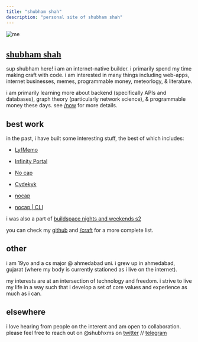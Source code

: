 ```yaml
---
title: "shubham shah"
description: "personal site of shubham shah"
---
```




![me](/photos/catwhite.jpg)
<h1 style="font-family:'Caveat', cursive; text-decoration: underline !important; font-size:x-large">shubham shah</h1>

sup shubham here! i am an internet-native builder. i primarily spend my time making craft with code. i am interested in many things including web-apps, internet businesses, memes, programmable money, meteorlogy, & literature.

i am primarily learning more about backend (specifically APIs and databases), graph theory (particularly network science), & programmable money these days. see [/now](/now) for more details.


## best work

in the past, i have built some interesting stuff, the best of which includes:
* [LyfMemo](https://lyfmemo.vercel.app/)
 
* [Infinity Portal](https://infinityportal.vercel.app/)
 
* [No cap](https://no-cap.vercel.app/)
 
* [Cydekyk](https://cydekyk.vercel.app/)

* [nocap](https://no-cap.netlify.app/)

* [nocap | CLI](https://gtihub.com/shubhxms/nocap)
 

i was also a part of [buildspace nights and weekends s2](https://buildspace.so/nights-weekends)

you can check my [github](https://github.com/shubhxms) and [/craft](/craft) for a more complete list.


## other
i am 19yo and a cs major @ ahmedabad uni. i grew up in ahmedabad, gujarat (where my body is currently stationed as i live on the internet).

my interests are at an intersection of technology and freedom. i strive to live my life in a way such that i develop a set of core values and experience as much as i can.


## elsewhere
i love hearing from people on the interent and am open to collaboration. please feel free to reach out on @shubhxms on [twitter](https://twitter.com/shubhxms) // [telegram](https://telegram.dog/shubhxms)

